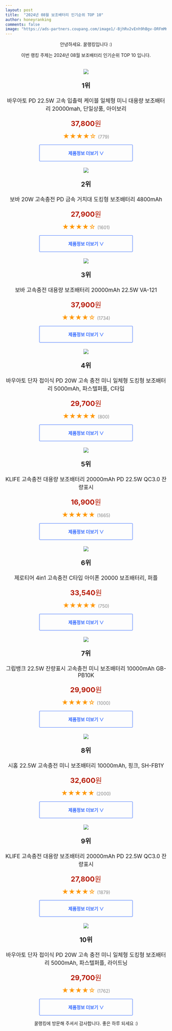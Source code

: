 ```yaml
---
layout: post
title:  "2024년 08월 보조배터리 인기순위 TOP 10"
author: honeyranking
comments: false
image: "https://ads-partners.coupang.com/image1/-BjhRv2vEnh9hBgv-DRFmMmVAEtZEXMKtbfA12stc5GrOAcYqaCkkqX8yvgvfmMCQ1tuSovP2FLEOoohdMNq9B0V4IgjkRIP04lNOV3BRDD-0Y_JQEsh7XzcGMzv3K0BxOcGpAscSJHyauJt16rySnuf0idL_0_Dx0DsVHHr5Zp0lerpufAU-BNPF5mOpfi5WcA9xGBcP4RJf8iQvgkvw-oKH0C9vaajWG18UyV6flhr5t9pdDVkqmIEHf_ueyTiN86viClfj6noEgtNuaryZ0Qxz9ZwRPYrLm2CtZvkZcfzW6AWtjO6KWgN0AAV6w=="
---
```

<p style="text-align: center;">안녕하세요. 꿀랭킹입니다 :)</p>
<p style="text-align: center;">이번 랭킹 주제는 2024년 08월 보조배터리 인기순위 TOP 10 입니다.</p><center><img src="https://ads-partners.coupang.com/image1/-BjhRv2vEnh9hBgv-DRFmMmVAEtZEXMKtbfA12stc5GrOAcYqaCkkqX8yvgvfmMCQ1tuSovP2FLEOoohdMNq9B0V4IgjkRIP04lNOV3BRDD-0Y_JQEsh7XzcGMzv3K0BxOcGpAscSJHyauJt16rySnuf0idL_0_Dx0DsVHHr5Zp0lerpufAU-BNPF5mOpfi5WcA9xGBcP4RJf8iQvgkvw-oKH0C9vaajWG18UyV6flhr5t9pdDVkqmIEHf_ueyTiN86viClfj6noEgtNuaryZ0Qxz9ZwRPYrLm2CtZvkZcfzW6AWtjO6KWgN0AAV6w==" style="margin-top:20px" /></center><p style="text-align: center; font-size: 20px"><b>1위</b></p><p style="text-align: center; font-size: 17px">바우아토 PD 22.5W 고속 입출력 케이블 일체형 미니 대용량 보조배터리 20000mah, 단일상품, 아이보리</p><p style="text-align: center;"><span style="color: #b61800; font-size: 22px;"><b>37,800</b>원</span></p><p style="text-align: center;"><span style="color: #ff9600; font-size: 20px;">★★★★☆ </span><span style="color: #878787;">(779)</span></p><center><a href="https://link.coupang.com/re/AFFSDP?lptag=AF3899140&subid=honeyrank&pageKey=8019765127&itemId=22408399382&vendorItemId=89453258434&traceid=V0-153-62442076086146d8&clickBeacon=eacd3010-6231-11ef-8ac1-a97fcb0a7915%7E3&requestid=20240825010000347215580839&token=31850C%7CMIXED"><div style="font-size: 14px; display: inline-block; padding: 15px 90px; color: #346aff; border-radius: 2px; border: 1px solid #346aff; cursor: pointer;"><b>제품정보 더보기 &or;</b></div></a></center><center><img src="https://ads-partners.coupang.com/image1/MhBBSNIZLFCjYnTIMh6mlYvFfyF7Bp47qkyPXBTTXHvi5L2BaS5MEuVi4-U92iXGPEj5jxVVJDBjU09Fa4oz3s4SriRttL0mN1Xgry6kNGUQETxCM7mEgIwl1R6DWD3GMcD82FMm--UdI_cAf7oISVQdN-HO-Rp08gTdwKD62VxYG6GC7xEmfai4UtzSHzVT4plZcRqIReLAwOFBiuZe9zCvO9Z9EcsZ5QV2w_9ILvQpR-rw5alFjV24J8ZGk-w24F0iE4iAds0gWg1DVHOqOWCcSUHjNMx9yXuHkPvAMMLai-gLaEhFLBCl" style="margin-top:20px" /></center><p style="text-align: center; font-size: 20px"><b>2위</b></p><p style="text-align: center; font-size: 17px">보바 20W 고속충전 PD 금속 거치대 도킹형 보조배터리 4800mAh</p><p style="text-align: center;"><span style="color: #b61800; font-size: 22px;"><b>27,900</b>원</span></p><p style="text-align: center;"><span style="color: #ff9600; font-size: 20px;">★★★★☆ </span><span style="color: #878787;">(1601)</span></p><center><a href="https://link.coupang.com/re/AFFSDP?lptag=AF3899140&subid=honeyrank&pageKey=7970260072&itemId=22071323893&vendorItemId=89118405743&traceid=V0-153-173a032ec580cbc5&requestid=20240825010000347215580839&token=31850C%7CMIXED"><div style="font-size: 14px; display: inline-block; padding: 15px 90px; color: #346aff; border-radius: 2px; border: 1px solid #346aff; cursor: pointer;"><b>제품정보 더보기 &or;</b></div></a></center><center><img src="https://ads-partners.coupang.com/image1/KQkdI8v-yCL8JfcSKflonmbtyD1mqP82Ce6LsoTi30H_ceDPe2W3uaxGVlBaG4EUCwLLDMEhWcqHXSdSqBf9ciGjur0yMIUphXcGouaeG8hRm9XbEvYymmCqqX7hpfX-SCYq2S0DGHGWjdXk8JryDnk7om_YMsTvFZRM5iZ8E2MsLn10EzewsiOUYBR4NbkpYczS_NzqpQ6Zd1IiI2eHasgAeNjJw6KGhYGaN7DwL5zrjr9ZxNyyF05-E0frkQdvdMRstO-2Mdn2kDjT7ojaJKMqTS_nFfC7CzZFsaNKi2MLAJXAkcAk01yi" style="margin-top:20px" /></center><p style="text-align: center; font-size: 20px"><b>3위</b></p><p style="text-align: center; font-size: 17px">보바 고속충전 대용량 보조배터리 20000mAh 22.5W VA-121</p><p style="text-align: center;"><span style="color: #b61800; font-size: 22px;"><b>37,900</b>원</span></p><p style="text-align: center;"><span style="color: #ff9600; font-size: 20px;">★★★★☆ </span><span style="color: #878787;">(1734)</span></p><center><a href="https://link.coupang.com/re/AFFSDP?lptag=AF3899140&subid=honeyrank&pageKey=7463762390&itemId=19460198224&vendorItemId=87624238247&traceid=V0-153-9c33ca7040b840af&requestid=20240825010000347215580839&token=31850C%7CMIXED"><div style="font-size: 14px; display: inline-block; padding: 15px 90px; color: #346aff; border-radius: 2px; border: 1px solid #346aff; cursor: pointer;"><b>제품정보 더보기 &or;</b></div></a></center><center><img src="https://ads-partners.coupang.com/image1/jvXbPbRlz3LSf2Y2jiyEt1WQrHN_9Wcnrwsnh4pnfWGplTmFYTnVX8Et6g1925wvQ86lyqiajvlrYSPHPOVTesSUEA9wMdyPvtki4ceUT-2XWIDoauycdHw7BoF8I3b09qJkVT7IB3mZnp6ZhJvZZLueDrgMs-9GJvMzVIEoWmnowynE79ZUF0S1WXH-ScN2ovonBuK_jayDSXRqIVJOm2r1h4IqBctBTNvqe5YE9l-u37jiWIX6mNXJtsr6QPD29o0D857W1fbDnuf_eh3FW-DtUq4aU97-Iu6E06v6rVTOsLcF53vcMtYwU4G0Ew==" style="margin-top:20px" /></center><p style="text-align: center; font-size: 20px"><b>4위</b></p><p style="text-align: center; font-size: 17px">바우아토 단자 접이식 PD 20W 고속 충전 미니 일체형 도킹형 보조배터리 5000mAh, 파스텔퍼플, C타입</p><p style="text-align: center;"><span style="color: #b61800; font-size: 22px;"><b>29,700</b>원</span></p><p style="text-align: center;"><span style="color: #ff9600; font-size: 20px;">★★★★★ </span><span style="color: #878787;">(800)</span></p><center><a href="https://link.coupang.com/re/AFFSDP?lptag=AF3899140&subid=honeyrank&pageKey=7889891390&itemId=20788089973&vendorItemId=88072262071&traceid=V0-153-17792c4a86114ad9&clickBeacon=eacd3010-6231-11ef-88d3-7d46676d899e%7E3&requestid=20240825010000347215580839&token=31850C%7CMIXED"><div style="font-size: 14px; display: inline-block; padding: 15px 90px; color: #346aff; border-radius: 2px; border: 1px solid #346aff; cursor: pointer;"><b>제품정보 더보기 &or;</b></div></a></center><center><img src="https://ads-partners.coupang.com/image1/XKZTR-g5mcU7lygDXOjUC6JIlkygSeXf3JWJYQsdxFQpP47s1ZrEkBFPdgsd7OSOFJLfjMqLir97ZEzL_ZYOc5twxb05SD96yYfTIAvicASTd33BYyotLZvCHwLfImPED_gPkLXSfR1vcDzQKOZIPgfVN3zxIfG36I_tE_qe8YO3zulC07_OpwP7HXd6d75U_OMd8LRqq81UGKa7MteiH8NWrt--JIdO6c0sWHsSnXKBFpzQQxzBy8NsZtqY222FOcme_1fxfvPWuQuw5CgWckAZz8M0BTgftDbOyI6376EsF-tcKQiZQyqeDQ==" style="margin-top:20px" /></center><p style="text-align: center; font-size: 20px"><b>5위</b></p><p style="text-align: center; font-size: 17px">KLIFE 고속충전 대용량 보조배터리 20000mAh PD 22.5W QC3.0 잔량표시</p><p style="text-align: center;"><span style="color: #b61800; font-size: 22px;"><b>16,900</b>원</span></p><p style="text-align: center;"><span style="color: #ff9600; font-size: 20px;">★★★★★ </span><span style="color: #878787;">(1665)</span></p><center><a href="https://link.coupang.com/re/AFFSDP?lptag=AF3899140&subid=honeyrank&pageKey=7295770123&itemId=22433585732&vendorItemId=89964421575&traceid=V0-153-82410855124843c2&requestid=20240825010000347215580839&token=31850C%7CMIXED"><div style="font-size: 14px; display: inline-block; padding: 15px 90px; color: #346aff; border-radius: 2px; border: 1px solid #346aff; cursor: pointer;"><b>제품정보 더보기 &or;</b></div></a></center><center><img src="https://ads-partners.coupang.com/image1/thJU4q89JwzjPYXQtqfZ4jvAUo0YtYpMuwznk_rQG9gdwTYL4idjIGhyvuQayh90G4TWaAMAGPSawxWdeaVz2xWbtW7TH9mDJgFeuSvMsiWlcUcnwpEVRZx1IEZZSzhhoiQEo05HEnX6n7Lo-j9uXGHSrB1PoCjwTMvCHFgAJK3sKja16AhDwgAfLOxExudEXT84mqn86PjrCKtCqzSmBDimLTZP1veh97wJHlTpW0RbiT4V6YQRyGmC_yEH-L4xjYcLAav6tASYkee62gi_WNdYz9nWZmB3B1X7IuhqbKpD8Pyzh-7pF2M4TibjCQ==" style="margin-top:20px" /></center><p style="text-align: center; font-size: 20px"><b>6위</b></p><p style="text-align: center; font-size: 17px">제로티어 4in1 고속충전 C타입 아이폰 20000 보조배터리, 퍼플</p><p style="text-align: center;"><span style="color: #b61800; font-size: 22px;"><b>33,540</b>원</span></p><p style="text-align: center;"><span style="color: #ff9600; font-size: 20px;">★★★★★ </span><span style="color: #878787;">(750)</span></p><center><a href="https://link.coupang.com/re/AFFSDP?lptag=AF3899140&subid=honeyrank&pageKey=7915563428&itemId=21730819563&vendorItemId=88779988404&traceid=V0-153-98fb435aac31700c&clickBeacon=eacd3010-6231-11ef-8731-e19301e83ae7%7E3&requestid=20240825010000347215580839&token=31850C%7CMIXED"><div style="font-size: 14px; display: inline-block; padding: 15px 90px; color: #346aff; border-radius: 2px; border: 1px solid #346aff; cursor: pointer;"><b>제품정보 더보기 &or;</b></div></a></center><center><img src="https://ads-partners.coupang.com/image1/BlPL3HGyUbErtC6aBvNDIWhRTGDq5MKCo6R81N3mYt44ccWYDv5V54s-9UDj0jZh1F0HkspAQiiNMojPVQQpW1-7DLl8BabjFHzbI3D6RLs8WqPFNgBB3vjVy4ARkm1u-_2tlq_YcmmMXQiYs58USdEIUjtogIkZpRwczkfmNSAdotjOV8byvMvPvcCQo2nSenL_3YVIna2S1HlTFLFv4FQi7MpQPrWGzF4DFU6ZNgGs2iAsbsBKrV68L98L1ogrkeVZk2yH0PPwUDptYd5CKifLfVLycEtd1ELphy2eX9XLwdhjI3yDMl2L" style="margin-top:20px" /></center><p style="text-align: center; font-size: 20px"><b>7위</b></p><p style="text-align: center; font-size: 17px">그립뱅크 22.5W 잔량표시 고속충전 미니 보조배터리 10000mAh GB-PB10K</p><p style="text-align: center;"><span style="color: #b61800; font-size: 22px;"><b>29,900</b>원</span></p><p style="text-align: center;"><span style="color: #ff9600; font-size: 20px;">★★★★☆ </span><span style="color: #878787;">(1000)</span></p><center><a href="https://link.coupang.com/re/AFFSDP?lptag=AF3899140&subid=honeyrank&pageKey=7928255057&itemId=23155386489&vendorItemId=90188203635&traceid=V0-153-ae4aaf2e08cc6091&requestid=20240825010000347215580839&token=31850C%7CMIXED"><div style="font-size: 14px; display: inline-block; padding: 15px 90px; color: #346aff; border-radius: 2px; border: 1px solid #346aff; cursor: pointer;"><b>제품정보 더보기 &or;</b></div></a></center><center><img src="https://ads-partners.coupang.com/image1/KPY-rlYFa4VQ_Vw7KCsS_l0k1_M7pG9A3ZfO4MXdaAeeRkoucfHCzdF0fCsQROqafonzo3JDkXzDpBSsO7Y0spadqzWUqvU7mpfyvZcLIBJpaKvtST0CHGrWu7HShqP8vQvasPrZ_J15Pg_te_4cz6wgKvw3kXNm-kFJ92rarxZ_bjbveXUzEoPsBBVFER_XUBdvO0VWFKTEPY3QIK8Fbbzj13cgcVJeMJebQvgTShZnMMREH7MNuHTy_Qj8TKhHgNvz9GyxTjCSjxECHL_IKb0VUAe-Kij6-VpMF5yhVYYUpgh7GvJkbV944TcAe20=" style="margin-top:20px" /></center><p style="text-align: center; font-size: 20px"><b>8위</b></p><p style="text-align: center; font-size: 17px">시홈 22.5W 고속충전 미니 보조배터리 10000mAh, 핑크, SH-FB1Y</p><p style="text-align: center;"><span style="color: #b61800; font-size: 22px;"><b>32,600</b>원</span></p><p style="text-align: center;"><span style="color: #ff9600; font-size: 20px;">★★★★★ </span><span style="color: #878787;">(2000)</span></p><center><a href="https://link.coupang.com/re/AFFSDP?lptag=AF3899140&subid=honeyrank&pageKey=7660994403&itemId=23390291739&vendorItemId=90418973297&traceid=V0-153-5845f6cd9137f69e&clickBeacon=eacd3010-6231-11ef-bab7-f8283ae112cd%7E3&requestid=20240825010000347215580839&token=31850C%7CMIXED"><div style="font-size: 14px; display: inline-block; padding: 15px 90px; color: #346aff; border-radius: 2px; border: 1px solid #346aff; cursor: pointer;"><b>제품정보 더보기 &or;</b></div></a></center><center><img src="https://ads-partners.coupang.com/image1/XBTh8AXSS-iXgoSdXBAwv9jL0wfCsFzXrKbZM4vZFUaTmkdDvfAgTgUh5L7hz4Fqjp_vhUuU80AzdbV6CqC51JtlRBDW_BNFsO1TX1JmQDAQEdD9zmhxRCX5_BkP6PBpzqyxNyNI98bQbWkMiqUGlgNrWa5flLzyqRnxzgfllXyBH9sMcFkyHQUn27RBTGlBvs-T7Jy2RcZ3H8naiXA8SR2d9Y6oI9qAwOhH-ZePu7NZNnUpwOuVgg4U7mUzLQtgQhd4p6vhfUVwhITNa2eO1do-esqcPIPY734eGRp1Z3gf8QcsF3ejdnw=" style="margin-top:20px" /></center><p style="text-align: center; font-size: 20px"><b>9위</b></p><p style="text-align: center; font-size: 17px">KLIFE 고속충전 대용량 보조배터리 20000mAh PD 22.5W QC3.0 잔량표시</p><p style="text-align: center;"><span style="color: #b61800; font-size: 22px;"><b>27,800</b>원</span></p><p style="text-align: center;"><span style="color: #ff9600; font-size: 20px;">★★★★☆ </span><span style="color: #878787;">(1879)</span></p><center><a href="https://link.coupang.com/re/AFFSDP?lptag=AF3899140&subid=honeyrank&pageKey=7295770123&itemId=18657342774&vendorItemId=86217114985&traceid=V0-153-82410855124843c2&requestid=20240825010000347215580839&token=31850C%7CMIXED"><div style="font-size: 14px; display: inline-block; padding: 15px 90px; color: #346aff; border-radius: 2px; border: 1px solid #346aff; cursor: pointer;"><b>제품정보 더보기 &or;</b></div></a></center><center><img src="https://ads-partners.coupang.com/image1/msIdrAP19Gi4uj1wmuK0Bvt8Qk1WHNh5_V8dbhbQmaBb9CoLz8TOxThAj6EXPdYbU_mtC_h94xRBxamJSUrL0DyENWNqJVeNdrntjnwaPAmKtLkeMA-l6u1ZujvDahQHvXo-uwOsKFyGxrc_4LL0BhANNW3Rwf3ISdMKJuxWdhTs_Yf1njMKWehkYlMnUcfr4tyZKN7EV3V84qVvlBvUJgHiUN4Bv7wIthcDaIiKvvjHSWTxqwvhwkbo11BiKnCshdLlqwAdDSXlPo0k_HGMcHOdRCeggNWSHfB4VstghkyMlT-nZeJBPt5sIBFtMr0r" style="margin-top:20px" /></center><p style="text-align: center; font-size: 20px"><b>10위</b></p><p style="text-align: center; font-size: 17px">바우아토 단자 접이식 PD 20W 고속 충전 미니 일체형 도킹형 보조배터리 5000mAh, 파스텔퍼플, 라이트닝</p><p style="text-align: center;"><span style="color: #b61800; font-size: 22px;"><b>29,700</b>원</span></p><p style="text-align: center;"><span style="color: #ff9600; font-size: 20px;">★★★★☆ </span><span style="color: #878787;">(1762)</span></p><center><a href="https://link.coupang.com/re/AFFSDP?lptag=AF3899140&subid=honeyrank&pageKey=7889891390&itemId=20788089982&vendorItemId=88072262086&traceid=V0-153-17792c4a86114ad9&clickBeacon=eacd3010-6231-11ef-a2bd-ddf5b8be560e%7E3&requestid=20240825010000347215580839&token=31850C%7CMIXED"><div style="font-size: 14px; display: inline-block; padding: 15px 90px; color: #346aff; border-radius: 2px; border: 1px solid #346aff; cursor: pointer;"><b>제품정보 더보기 &or;</b></div></a></center><p style="text-align: center;">꿀랭킹에 방문해 주셔서 감사합니다. 좋은 하루 되세요 :)</p>